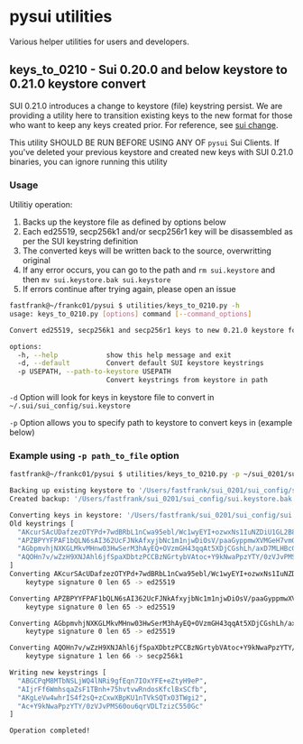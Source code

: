 # pysui utilities

Various helper utilities for users and developers.

## keys_to_0210 - Sui 0.20.0 and below keystore to 0.21.0 keystore convert

SUI 0.21.0 introduces a change to keystore (file) keystring persist. We are providing
a utility here to transition existing keys to the new format for those
who want to keep any keys created prior. For reference, see [sui change](https://github.com/MystenLabs/sui/pull/6989).

This utility SHOULD BE RUN BEFORE USING ANY OF `pysui` Sui Clients. If you've deleted your previous keystore and created
new keys with SUI 0.21.0 binaries, you can ignore running this utility

### Usage

Utilitiy operation:

1. Backs up the keystore file as defined by options below
2. Each ed25519, secp256k1 and/or secp256r1 key will be disassembled as per the SUI keystring definition
3. The converted keys will be written back to the source, overwritting original
4. If any error occurs, you can go to the path and `rm sui.keystore` and then `mv sui.keystore.bak sui.keystore`
5. If errors continue after trying again, please open an issue

```bash
fastfrank@~/frankc01/pysui $ utilities/keys_to_0210.py -h
usage: keys_to_0210.py [options] command [--command_options]

Convert ed25519, secp256k1 and secp256r1 keys to new 0.21.0 keystore format. A backup (.bak) of file is created

options:
  -h, --help            show this help message and exit
  -d, --default         Convert default SUI keystore keystrings
  -p USEPATH, --path-to-keystore USEPATH
                        Convert keystrings from keystore in path
```

`-d` Option will look for keys in keystore file to convert in `~/.sui/sui_config/sui.keystore`

`-p` Option allows you to specify path to keystore to convert keys in (example below)

### Example using `-p path_to_file` option

```bash
fastfrank@~/frankc01/pysui $ utilities/keys_to_0210.py -p ~/sui_0201/sui_config/sui.keystore

Backing up existing keystore to '/Users/fastfrank/sui_0201/sui_config/sui.keystore.bak'
Created backup: '/Users/fastfrank/sui_0201/sui_config/sui.keystore.bak'

Converting keys in keystore: '/Users/fastfrank/sui_0201/sui_config/sui.keystore'
Old keystrings [
  "AKcurSAcUDafzezOTYPd+7wdBRbL1nCwa95ebl/Wc1wyEYI+ozwxNs1IuNZDiU1GL2B8Sqfsg7FgUT55m3If148=",
  "APZBPYYFPAF1bQLN6sAI362UcFJNkAfxyjbNc1m1njwDiOsV/paaGyppmwXVMGeH7vmG+2/BGd2iwp9yUHFIJ9s=",
  "AGbpmvhjNXKGLMkvMHnw03HwSerM3hAyEQ+OVzmGH43qqAt5XDjCGshLh/axD7MLHBcGkpTWdNWRJBPE7dNaCLY=",
  "AQOHn7v/wZzH9XNJAhl6jfSpaXDbtzPCCBzNGrtybVAtoc+Y9kNwaPpzYTY/0zVJvPMS60ou6qrVDLTzizC550Gc"
]
Converting AKcurSAcUDafzezOTYPd+7wdBRbL1nCwa95ebl/Wc1wyEYI+ozwxNs1IuNZDiU1GL2B8Sqfsg7FgUT55m3If148=
    keytype signature 0 len 65 -> ed25519

Converting APZBPYYFPAF1bQLN6sAI362UcFJNkAfxyjbNc1m1njwDiOsV/paaGyppmwXVMGeH7vmG+2/BGd2iwp9yUHFIJ9s=
    keytype signature 0 len 65 -> ed25519

Converting AGbpmvhjNXKGLMkvMHnw03HwSerM3hAyEQ+OVzmGH43qqAt5XDjCGshLh/axD7MLHBcGkpTWdNWRJBPE7dNaCLY=
    keytype signature 0 len 65 -> ed25519

Converting AQOHn7v/wZzH9XNJAhl6jfSpaXDbtzPCCBzNGrtybVAtoc+Y9kNwaPpzYTY/0zVJvPMS60ou6qrVDLTzizC550Gc
    keytype signature 1 len 66 -> secp256k1

Writing new keystrings [
  "ABGCPqM8MTbNSLjWQ4lNRi9gfEqn7IOxYFE+eZtyH9eP",
  "AIjrFf6WmhsqaZsF1TBnh+75hvtvwRndosKfclBxSCfb",
  "AKgLeVw4whrIS4f2sQ+zCxwXBpKU1nTVkSQTxO3TWgi2",
  "Ac+Y9kNwaPpzYTY/0zVJvPMS60ou6qrVDLTzizC550Gc"
]

Operation completed!
```
